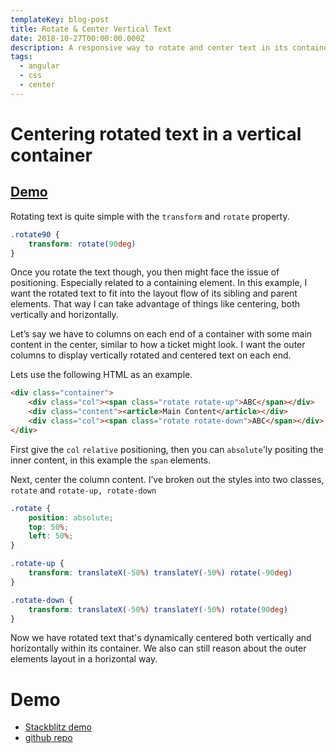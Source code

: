 ```yaml
---
templateKey: blog-post
title: Rotate & Center Vertical Text
date: 2018-10-27T00:00:00.000Z
description: A responsive way to rotate and center text in its container
tags:
  - angular
  - css
  - center
---
```


# Centering rotated text in a vertical container

## [Demo](https://aonipgoj.github.stackblitz.io/)

Rotating text is quite simple with the `transform` and `rotate` property.

```css
.rotate90 {
    transform: rotate(90deg)
}
```

Once you rotate the text though, you then might face the issue of positioning. Especially related to a containing element. In this example, I want the rotated text to fit into the layout flow of its sibling and parent elements. That way I can take advantage of things like centering, both vertically and horizontally.

Let’s say we have to columns on each end of a container with some main content in the center, similar to how a ticket might look. I want the outer columns to display vertically rotated and centered text on each end.

Lets use the following HTML as an example.

```html
<div class="container">
    <div class="col"><span class="rotate rotate-up">ABC</span></div>
    <div class="content"><article>Main Content</article></div>
    <div class="col"><span class="rotate rotate-down">ABC</span></div>
</div>
```

First give the `col` `relative`  positioning, then you can `absolute`'ly positing the inner content, in this example the `span` elements.

Next, center the column content. I’ve broken out the styles into two classes, `rotate` and `rotate-up, rotate-down`

```css
.rotate {
    position: absolute;
    top: 50%;
    left: 50%;
}

.rotate-up {
    transform: translateX(-50%) translateY(-50%) rotate(-90deg)
}

.rotate-down {
    transform: translateX(-50%) translateY(-50%) rotate(90deg)
}
```

Now we have rotated text that's dynamically centered both vertically and horizontally within its container. We also can still reason about the outer elements layout in a horizontal way.

# Demo

- [Stackblitz demo](https://stackblitz.com/github/schuchard/rotate-vertical-text-ng)
- [github repo](https://github.com/schuchard/rotate-vertical-text-ng)